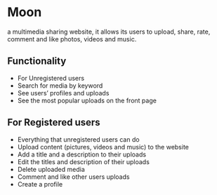 # Moon
  a multimedia sharing website, it allows its users to upload, share, rate, comment and like photos, videos and music.

## Functionality

* For Unregistered users
* Search for media by keyword
* See users’ profiles and uploads
* See the most popular uploads on the front page


## For Registered users

* Everything that unregistered users can do
* Upload content (pictures, videos and music) to the website
* Add a title and a description to their uploads
* Edit the titles and description of their uploads
* Delete uploaded media
* Comment and like other users uploads
* Create a profile

